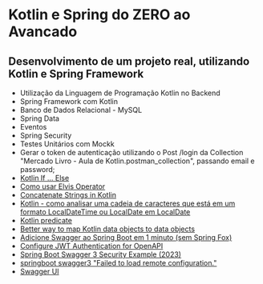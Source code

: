 # Kotlin e Spring do ZERO ao Avancado
## Desenvolvimento de um projeto real, utilizando Kotlin e Spring Framework

- Utilização da Linguagem de Programação Kotlin no Backend
- Spring Framework com Kotlin
- Banco de Dados Relacional - MySQL
- Spring Data
- Eventos
- Spring Security
- Testes Unitários com Mockk
- Gerar o token de autenticação utilizando o Post /login da Collection "Mercado Livro - Aula de Kotlin.postman_collection", passando email e password;
- [Kotlin If ... Else](https://www.w3schools.com/kotlin/kotlin_conditions.php)
- [Como usar Elvis Operator](https://dev.to/kotlinautas/como-usar-elvis-operator-p2)
- [Concatenate Strings in Kotlin](https://www.baeldung.com/kotlin/concatenate-strings)
- [Kotlin - como analisar uma cadeia de caracteres que está em um formato LocalDateTime ou LocalDate em LocalDate](https://stackoverflow.com/questions/72551695/kotlin-how-to-parse-a-string-that-is-either-in-a-localdatetime-or-localdate-fo)
- [Kotlin predicate](https://zetcode.com/kotlin/predicate/)
- [Better way to map Kotlin data objects to data objects](https://stackoverflow.com/questions/39199426/better-way-to-map-kotlin-data-objects-to-data-objects)
- [Adicione Swagger ao Spring Boot em 1 minuto (sem Spring Fox)](https://datmt.com/backend/java/spring/add-swagger-to-spring-boot-in-1-minute-without-spring-fox/)
- [Configure JWT Authentication for OpenAPI](https://www.baeldung.com/openapi-jwt-authentication)
- [Spring Boot Swagger 3 Security Example (2023)](https://www.techgeeknext.com/spring-boot/spring-boot-swagger3-security-example)
- [springboot swagger3 "Failed to load remote configuration."](https://stackoverflow.com/questions/70906081/springboot-swagger3-failed-to-load-remote-configuration)
- [Swagger UI](http://localhost:8080/swagger-ui/index.html#/)
